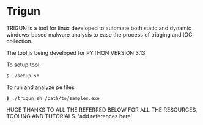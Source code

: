 # Trigun
TRIGUN is a tool for linux developed to automate both static and dynamic windows-based malware analysis to ease the process of triaging and IOC collection.

The tool is being developed for PYTHON VERSION 3.13

To setup tool:
```
$ ./setup.sh
```

To run and analyze pe files
```
$ ./trigun.sh /path/to/samples.exe
```


HUGE THANKS TO ALL THE REFERRED BELOW FOR ALL THE RESOURCES, TOOLING AND TUTORIALS.
'add references here'

